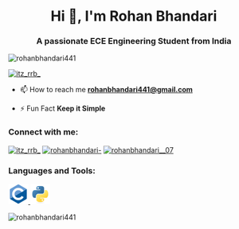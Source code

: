 <h1 align="center">Hi 👋, I'm Rohan Bhandari</h1>
<h3 align="center">A passionate ECE Engineering Student from India</h3>


<p align="left"> <img src="https://komarev.com/ghpvc/?username=rohanbhandari441&label=Profile%20views&color=0e75b6&style=flat" alt="rohanbhandari441" /> </p>

<p align="left"> <a href="https://twitter.com/itz_rrb_" target="blank"><img src="https://img.shields.io/twitter/follow/itz_rrb_?logo=twitter&style=for-the-badge" alt="itz_rrb_" /></a> </p>

- 📫 How to reach me **rohanbhandari441@gmail.com**

- ⚡ Fun Fact **Keep it Simple**

<h3 align="left">Connect with me:</h3>
<p align="left">
<a href="https://twitter.com/itz_rrb_" target="blank"><img align="center" src="https://raw.githubusercontent.com/rahuldkjain/github-profile-readme-generator/master/src/images/icons/Social/twitter.svg" alt="itz_rrb_" height="30" width="40" /></a>
<a href="https://linkedin.com/in/rohanbhandari-" target="blank"><img align="center" src="https://raw.githubusercontent.com/rahuldkjain/github-profile-readme-generator/master/src/images/icons/Social/linked-in-alt.svg" alt="rohanbhandari-" height="30" width="40" /></a>
<a href="https://instagram.com/rohanbhandari__07" target="blank"><img align="center" src="https://raw.githubusercontent.com/rahuldkjain/github-profile-readme-generator/master/src/images/icons/Social/instagram.svg" alt="rohanbhandari__07" height="30" width="40" /></a>
</p>

<h3 align="left">Languages and Tools:</h3>
<p align="left"> <a href="https://www.cprogramming.com/" target="_blank" rel="noreferrer"> <img src="https://raw.githubusercontent.com/devicons/devicon/master/icons/c/c-original.svg" alt="c" width="40" height="40"/> </a> <a href="https://www.python.org" target="_blank" rel="noreferrer"> <img src="https://raw.githubusercontent.com/devicons/devicon/master/icons/python/python-original.svg" alt="python" width="40" height="40"/> </a> </p>

<p><img align="center" src="https://github-readme-stats.vercel.app/api/top-langs?username=rohanbhandari441&show_icons=true&locale=en&layout=compact" alt="rohanbhandari441" /></p>
